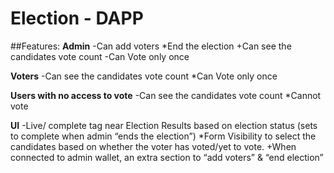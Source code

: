 # Election - DAPP


##Features:
**Admin**
-Can add voters
*End the election
+Can see the candidates vote count 
-Can Vote only once

**Voters**
-Can see the candidates vote count 
*Can Vote only once

**Users with no access to vote**
-Can see the candidates vote count 
*Cannot vote

**UI**
-Live/ complete tag near Election Results based on election status (sets to complete when admin “ends the election”)
*Form Visibility to select the candidates based on whether the voter has voted/yet to vote.
+When connected to admin wallet, an extra section to “add voters” & “end election”



